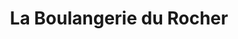 ---
title: "La Boulangerie du Rocher"
url: /roquebrune-sur-argens/la-boulangerie-du-rocher/
shop: Bäckerei
---